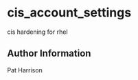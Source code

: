 cis_account_settings
=========

cis hardening for rhel

Author Information
------------------

Pat Harrison
